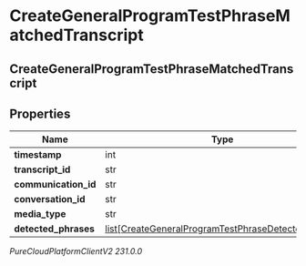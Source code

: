 # CreateGeneralProgramTestPhraseMatchedTranscript

## CreateGeneralProgramTestPhraseMatchedTranscript

## Properties

|Name | Type | Description | Notes|
|------------ | ------------- | ------------- | -------------|
| **timestamp** | int |  | [optional] |
| **transcript_id** | str |  | [optional] |
| **communication_id** | str |  | [optional] |
| **conversation_id** | str |  | [optional] |
| **media_type** | str |  | [optional] |
| **detected_phrases** | [list[CreateGeneralProgramTestPhraseDetectedPhrase]](CreateGeneralProgramTestPhraseDetectedPhrase) |  | [optional] |



_PureCloudPlatformClientV2 231.0.0_
